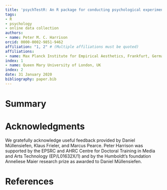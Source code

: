 ```yaml
---
title: 'psychTestR: An R package for conducting psychological experiments'
tags:
- R
- psychology
- online data collection
authors:
- name: Peter M. C. Harrison
orcid: 0000-0002-9851-9462
affiliation: "1, 2" # (Multiple affiliations must be quoted)
affiliations:
- name: Max Planck Institute for Empirical Aesthetics, Frankfurt, Germany
index: 1
- name: Queen Mary University of London, UK
index: 2
date: 31 January 2020
bibliography: paper.bib
---
```


# Summary

# Acknowledgments

We gratefully acknowledge useful feedback provided by Daniel Müllensiefen,
Klaus Frieler, and Marcus Pearce.
Peter Harrison was supported by the EPSRC and AHRC Centre for Doctoral Training
in Media and Arts Technology (EP/L01632X/1)
and by the Humboldt’s foundation Anneliese Maier research prize 
as awarded to Daniel Müllensiefen.

# References
